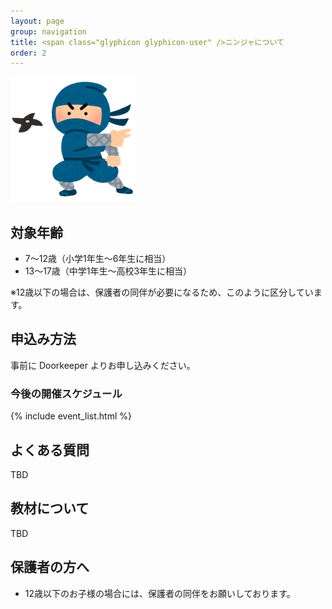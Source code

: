 ```yaml
---
layout: page
group: navigation
title: <span class="glyphicon glyphicon-user" />ニンジャについて
order: 2
---
```


<img src="/images/ninja_syuriken_man.png" alt="ninja_syuriken_man" />

## 対象年齢

* 7〜12歳（小学1年生～6年生に相当）
* 13〜17歳（中学1年生～高校3年生に相当）

※12歳以下の場合は、保護者の同伴が必要になるため、このように区分しています。

## 申込み方法

事前に Doorkeeper よりお申し込みください。

### 今後の開催スケジュール

{% include event_list.html %}

## よくある質問

TBD

## 教材について

TBD

## 保護者の方へ

* 12歳以下のお子様の場合には、保護者の同伴をお願いしております。
